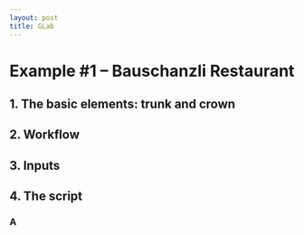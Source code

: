 ```yaml
---
layout: post
title: GLab
---
```


<style>

.overlay {
  fill: none;
  pointer-events: all;
}
    </style>
    
<script src="video.js"></script>
<script src="//code.jquery.com/jquery.js"></script>
<script src="//d3js.org/d3.v3.min.js"></script>
<script type="text/javascript" src="https://cdnjs.cloudflare.com/ajax/libs/gist-embed/2.7.1/gist-embed.min.js"></script>

# Example #1 – Bauschanzli Restaurant

## 1. The basic elements: trunk and crown

## 2. Workflow

## 3. Inputs

## 4. The script

### A

<div id="imageContainer1"></div>











<script>
var imgHeight = 431, imgWidth = 1000,      
    width =  720, height = 150,             
    translate0 = [0, -100], scale0 = 1;  

svg1 = d3.select("#imageContainer1").append("svg")
    .attr("width",  width + "px")
    .attr("height", height + "px");

svg1.append("rect")
    .attr("class", "overlay")
    .attr("width", width + "px")
    .attr("height", height + "px");

svg1 = svg1.append("g")
    .attr("transform", "translate(" + translate0 + ")scale(" + scale0 + ")")
    .call(d3.behavior.zoom().scaleExtent([1, 3]).on("zoom", zoom))
  .append("g");

svg1.append("image")
    .attr("width",  imgWidth + "px")
    .attr("height", imgHeight + "px")
    .attr("xlink:href", "/images/compDes18/geomLab401.PNG");

function zoom() {
  svg1.attr("transform", "translate(" + d3.event.translate + ")scale(" + d3.event.scale + ")");
  }
</script>
 